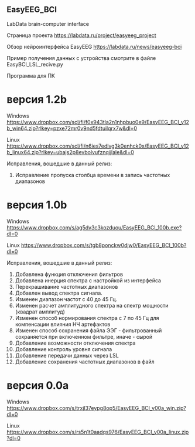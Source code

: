 ## EasyEEG_BCI
LabData brain-computer interface

Страница проекта https://labdata.ru/project/easyeeg_project

Обзор нейроинтерфейса EasyEEG https://labdata.ru/news/easyeeg-bci

Пример получения данных с устройства смотрите в файле EasyBCI_LSL_recive.py

Программа для ПК

# версия 1.2b

Windows https://www.dropbox.com/scl/fi/f0x943tla2n1nhpbuo0e9/EasyEEG_BCI_v12b_win64.zip?rlkey=pzxe72mr0v9nd5fdtuilqrx7w&dl=0

Linux https://www.dropbox.com/scl/fi/n6ies7edlvg3k0enhck0x/EasyEEG_BCI_v12b_linux64.zip?rlkey=ubajs2p8evbolvufznqjjlale&dl=0

Исправления, вошедшие в данный релиз:
1. Исправление пропуска столбца времени в запись частотных диапазонов
   
# версия 1.0b

Windows https://www.dropbox.com/s/ag5dv3c3kozduou/EasyEEG_BCI_100b.exe?dl=0

Linux https://www.dropbox.com/s/tgb8ponckw0djw0/EasyEEG_BCI_100b?dl=0

Исправления, вошедшие в данный релиз:
1. Добавлена функция отключения фильтров
2. Добавлена инерция спектра с настройкой из интерфейса
3. Перекрашивание частотных диапазонов
4. Добавлен вывод спектра сигнала.
5. Изменен диапазон частот с 40 до 45 Гц.
6. Изменен расчет амплитудного спектра на спектр мощности (квадрат амплитуд)
7. Изменен способ нормирования спектра с 7 по 45 Гц для компенсации влияния НЧ артефактов
8. Изменен способ сохранения файла ЭЭГ - фильтрованный сохраняется при включенном фильтре, иначе - сырой
9. Добавление возможности отключения спектра
10. Добавление контроль уровня сигнала
11. Добавление передачи данных через LSL
12. Добавление сохранения частотных диапазонов в файл

# версия 0.0a

Windows https://www.dropbox.com/s/trxjl37eypg8op5/EasyEEG_BCI_v00a_win.zip?dl=0

Linux https://www.dropbox.com/s/rs5n1t0aadqs976/EasyEEG_BCI_v00a_linux.zip?dl=0
